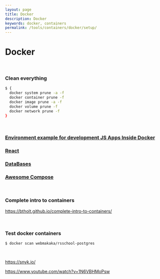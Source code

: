 ```yaml
---
layout: page
title: Docker
description: Docker
keywords: docker, containers
permalink: /tools/containers/docker/setup/
---
```


# Docker

<br/>

### Clean everything

```sh
$ {
  docker system prune -a -f
  docker container prune -f
  docker image prune -a -f
  docker volume prune -f
  docker network prune -f
}
```

<br/>

### [Environment example for development JS Apps Inside Docker](https://github.com/wildmakaka/Rolling-Scopes-School-Nodejs-Course-Task-6-Docker-basics)

### [React](/tools/containers/docker/setup/react/)

### [DataBases](/tools/containers/docker/setup/db/)

### [Awesome Compose](https://github.com/docker/awesome-compose)

<br/>

### Complete intro to containers

https://btholt.github.io/complete-intro-to-containers/

<br/>

### Test docker containers

```
$ docker scan webmakaka/rsschool-postgres
```

<br/>

https://snyk.io/

https://www.youtube.com/watch?v=1N6VBHMoPsw
